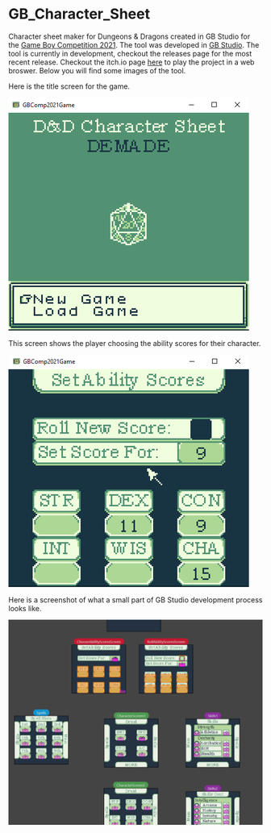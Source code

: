 # GB_Character_Sheet
Character sheet maker for Dungeons &amp; Dragons created in GB Studio for the [Game Boy Competition 2021](https://itch.io/jam/gbcompo21). The tool was developed in [GB Studio](https://www.gbstudio.dev/). The tool is currently in development, checkout the releases page for the most recent release. Checkout the itch.io page [here](https://trupsy.itch.io/dd-character-sheet-demade) to play the project in a web broswer. Below you will find some images of the tool.


Here is the title screen for the game. 

![Title Screen](images/titleScreen1.PNG)

This screen shows the player choosing the ability scores for their character.

![Ability Score Screen](images/abilityScoreRunning1.PNG)

Here is a screenshot of what a small part of GB Studio development process looks like.

![Development Example Screen](images/development1.PNG)
